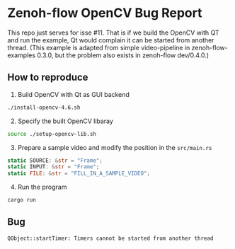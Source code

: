 # Zenoh-flow OpenCV Bug Report

This repo just serves for isse #11.
That is if we build the OpenCV with QT and run the example, Qt would complain it can be started from another thread.
(This example is adapted from simple video-pipeline in zenoh-flow-examples 0.3.0, but the problem also exists in zenoh-flow dev/0.4.0.)

## How to reproduce

1. Build OpenCV with Qt as GUI backend

```bash
./install-opencv-4.6.sh
```

2. Specify the built OpenCV libaray

```bash
source ./setup-opencv-lib.sh
```

3. Prepare a sample video and modify the position in the `src/main.rs`

```rust
static SOURCE: &str = "Frame";
static INPUT: &str = "Frame";
static FILE: &str = "FILL_IN_A_SAMPLE_VIDEO";
```

4. Run the program

```bash
cargo run
```

## Bug

```bash
QObject::startTimer: Timers cannot be started from another thread
```
